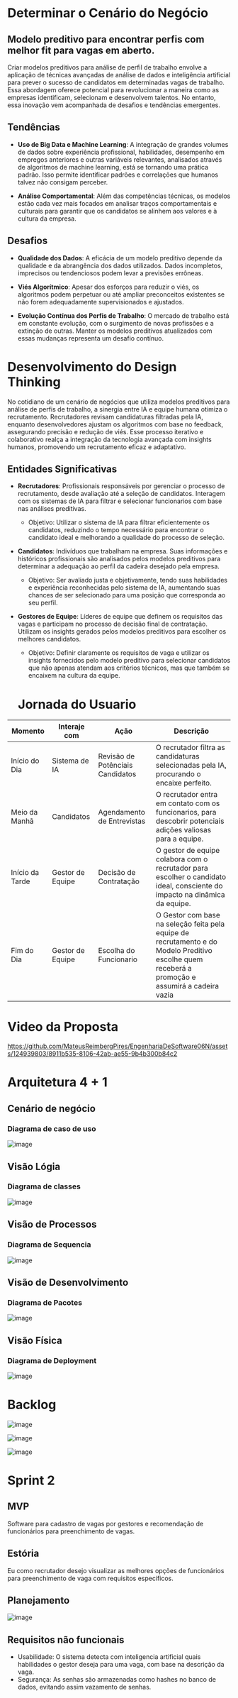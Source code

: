 # Determinar o Cenário do Negócio
## Modelo preditivo para encontrar perfis com melhor fit para vagas em aberto.
Criar modelos preditivos para análise de perfil de trabalho envolve a aplicação de técnicas avançadas de análise de dados e inteligência artificial para prever o sucesso de candidatos em determinadas vagas de trabalho. Essa abordagem oferece potencial para revolucionar a maneira como as empresas identificam, selecionam e desenvolvem talentos. No entanto, essa inovação vem acompanhada de desafios e tendências emergentes.

## Tendências
* **Uso de Big Data e Machine Learning**: A integração de grandes volumes de dados sobre experiência profissional, habilidades, desempenho em empregos anteriores e outras variáveis relevantes, analisados através de algoritmos de machine learning, está se tornando uma prática padrão. Isso permite identificar padrões e correlações que humanos talvez não consigam perceber.

* **Análise Comportamental**: Além das competências técnicas, os modelos estão cada vez mais focados em analisar traços comportamentais e culturais para garantir que os candidatos se alinhem aos valores e à cultura da empresa.

## Desafios
* **Qualidade dos Dados**: A eficácia de um modelo preditivo depende da qualidade e da abrangência dos dados utilizados. Dados incompletos, imprecisos ou tendenciosos podem levar a previsões errôneas.

* **Viés Algorítmico**: Apesar dos esforços para reduzir o viés, os algoritmos podem perpetuar ou até ampliar preconceitos existentes se não forem adequadamente supervisionados e ajustados.

* **Evolução Contínua dos Perfis de Trabalho**: O mercado de trabalho está em constante evolução, com o surgimento de novas profissões e a extinção de outras. Manter os modelos preditivos atualizados com essas mudanças representa um desafio contínuo.

# Desenvolvimento do Design Thinking
No cotidiano de um cenário de negócios que utiliza modelos preditivos para análise de perfis de trabalho, a sinergia entre IA e equipe humana otimiza o recrutamento. Recrutadores revisam candidaturas filtradas pela IA, enquanto desenvolvedores ajustam os algoritmos com base no feedback, assegurando precisão e redução de viés. Esse processo iterativo e colaborativo realça a integração da tecnologia avançada com insights humanos, promovendo um recrutamento eficaz e adaptativo.

## Entidades Significativas
* **Recrutadores**: Profissionais responsáveis por gerenciar o processo de recrutamento, desde avaliação até a seleção de candidatos. Interagem com os sistemas de IA para filtrar e selecionar funcionarios com base nas análises preditivas.
  - Objetivo: Utilizar o sistema de IA para filtrar eficientemente os candidatos, reduzindo o tempo necessário para encontrar o candidato ideal e melhorando a qualidade do processo de seleção.

* **Candidatos**: Indivíduos que trabalham na empresa. Suas informações e históricos profissionais são analisados pelos modelos preditivos para determinar a adequação ao perfil da cadeira desejado pela empresa.
  - Objetivo: Ser avaliado justa e objetivamente, tendo suas habilidades e experiência reconhecidas pelo sistema de IA, aumentando suas chances de ser selecionado para uma posição que corresponda ao seu perfil.

* **Gestores de Equipe**: Líderes de equipe que definem os requisitos das vagas e participam no processo de decisão final de contratação. Utilizam os insights gerados pelos modelos preditivos para escolher os melhores candidatos.
  - Objetivo: Definir claramente os requisitos de vaga e utilizar os insights fornecidos pelo modelo preditivo para selecionar candidatos que não apenas atendam aos critérios técnicos, mas que também se encaixem na cultura da equipe.
 
  # Jornada do Usuario

| Momento | Interaje com | Ação | Descrição |
| ----------- | ----------- | ----------- | ----------- |
| Início do Dia | Sistema de IA | Revisão de Potênciais Candidatos | O recrutador filtra as candidaturas selecionadas pela IA, procurando o encaixe perfeito. |
| Meio da Manhã | Candidatos | Agendamento de Entrevistas | O recrutador entra em contato com os funcionarios, para descobrir potenciais adições valiosas para a equipe. |
| Início da Tarde | Gestor de Equipe | Decisão de Contratação | O gestor de equipe colabora com o recrutador para escolher o candidato ideal, consciente do impacto na dinâmica da equipe. |
| Fim do Dia | Gestor de Equipe | Escolha do Funcionario | O Gestor com base na seleção feita pela equipe de recrutamento e do Modelo Preditivo escolhe quem receberá a promoção e assumirá a cadeira vazia |

# Video da Proposta
https://github.com/MateusReimbergPires/EngenhariaDeSoftware06N/assets/124939803/8911b535-8106-42ab-ae55-9b4b300b84c2


# Arquitetura 4 + 1

## Cenário de negócio
### Diagrama de caso de uso
![image](https://github.com/MateusReimbergPires/EngenhariaDeSoftware06N/assets/70251496/098dd861-75b7-4088-8581-a5651db97a39)

## Visão Lógia
### Diagrama de classes
![image](https://github.com/MateusReimbergPires/EngenhariaDeSoftware06N/assets/70251496/e954f056-6015-46d3-94ef-35b763bc7636)

## Visão de Processos
### Diagrama de Sequencia
![image](https://github.com/MateusReimbergPires/EngenhariaDeSoftware06N/assets/70251496/33ba5ad8-737c-4191-af97-b07a54e32103)


## Visão de Desenvolvimento
### Diagrama de Pacotes
![image](https://github.com/MateusReimbergPires/EngenhariaDeSoftware06N/assets/70251496/d19e67e9-c800-4a9f-ada4-5adc808f78e1)


##  Visão Física
### Diagrama de Deployment
![image](https://github.com/MateusReimbergPires/EngenhariaDeSoftware06N/assets/70251496/b7202cc8-fcb8-43f8-b890-577972e64f21)

# Backlog

![image](https://github.com/MateusReimbergPires/EngenhariaDeSoftware06N/assets/70251496/594eb73d-4fbc-499a-b3af-36aaa31d4d15)

![image](https://github.com/MateusReimbergPires/EngenhariaDeSoftware06N/assets/70251496/28bea31c-f316-403e-9036-54b9cf6680a2)

![image](https://github.com/MateusReimbergPires/EngenhariaDeSoftware06N/assets/70251496/d7454d72-776d-4507-ac0a-f8c3248bf962)


# Sprint 2

## MVP

Software para cadastro de vagas por gestores e recomendação de funcionários para preenchimento de vagas.

## Estória

Eu como recrutador desejo visualizar as melhores opções de funcionários para preenchimento de vaga com requisitos específicos.

## Planejamento

![image](https://github.com/MateusReimbergPires/EngenhariaDeSoftware06N/assets/70251496/f2a51629-3743-4227-9884-b9674c87a00e)

## Requisitos não funcionais

- Usabilidade: O sistema detecta com inteligencia artificial quais habilidades o gestor deseja para uma vaga, com base na descrição da vaga.
- Segurança: As senhas são armazenadas como hashes no banco de dados, evitando assim vazamento de senhas.

